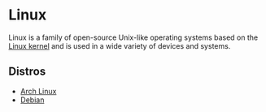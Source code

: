 # Linux

Linux is a family of open-source Unix-like operating systems based on the [Linux kernel](linux/kernel.md) and is used in a wide variety of devices and systems.

## Distros

- [Arch Linux](linux/arch_linux/README.md)
- [Debian](linux/debian/README.md)